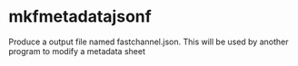 # mkfmetadatajsonf

Produce a output file named fastchannel.json.  This will be used by another program to modify a metadata sheet
